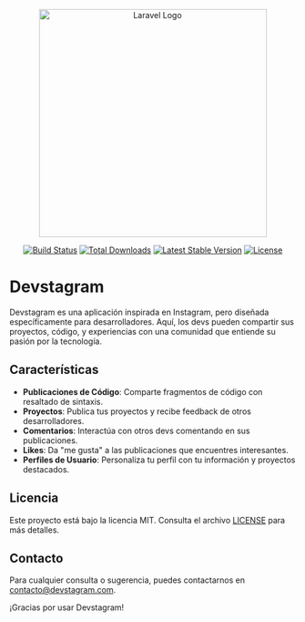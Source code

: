 <p align="center"><a href="https://laravel.com" target="_blank"><img src="https://raw.githubusercontent.com/laravel/art/master/logo-lockup/5%20SVG/2%20CMYK/1%20Full%20Color/laravel-logolockup-cmyk-red.svg" width="400" alt="Laravel Logo"></a></p>

<p align="center">
<a href="https://github.com/laravel/framework/actions"><img src="https://github.com/laravel/framework/workflows/tests/badge.svg" alt="Build Status"></a>
<a href="https://packagist.org/packages/laravel/framework"><img src="https://img.shields.io/packagist/dt/laravel/framework" alt="Total Downloads"></a>
<a href="https://packagist.org/packages/laravel/framework"><img src="https://img.shields.io/packagist/v/laravel/framework" alt="Latest Stable Version"></a>
<a href="https://packagist.org/packages/laravel/framework"><img src="https://img.shields.io/packagist/l/laravel/framework" alt="License"></a>
</p>

# Devstagram

Devstagram es una aplicación inspirada en Instagram, pero diseñada específicamente para desarrolladores. Aquí, los devs pueden compartir sus proyectos, código, y experiencias con una comunidad que entiende su pasión por la tecnología.

## Características

- **Publicaciones de Código**: Comparte fragmentos de código con resaltado de sintaxis.
- **Proyectos**: Publica tus proyectos y recibe feedback de otros desarrolladores.
- **Comentarios**: Interactúa con otros devs comentando en sus publicaciones.
- **Likes**: Da "me gusta" a las publicaciones que encuentres interesantes.
- **Perfiles de Usuario**: Personaliza tu perfil con tu información y proyectos destacados.

## Licencia

Este proyecto está bajo la licencia MIT. Consulta el archivo [LICENSE](LICENSE) para más detalles.

## Contacto

Para cualquier consulta o sugerencia, puedes contactarnos en [contacto@devstagram.com](mailto:contacto@devstagram.com).

¡Gracias por usar Devstagram!
